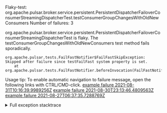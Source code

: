         
Flaky-test: org.apache.pulsar.broker.service.persistent.PersistentDispatcherFailoverConsumerStreamingDispatcherTest.testConsumerGroupChangesWithOldNewConsumers
Number of failures: 3

org.apache.pulsar.broker.service.persistent.PersistentDispatcherFailoverConsumerStreamingDispatcherTest is flaky. The testConsumerGroupChangesWithOldNewConsumers test method fails sporadically.

```
org.apache.pulsar.tests.FailFastNotifier$FailFastSkipException: Skipped after failure since testFailFast system property is set.
	at org.apache.pulsar.tests.FailFastNotifier.beforeInvocation(FailFastNotifier.java:88)

```

Usage tip: To enable automatic navigation to failure message, open the following links with CTRL/CMD-click.
[example failure 2021-08-31T10:16:39.9989256Z](https://github.com/apache/pulsar/runs/3471501156?check_suite_focus=true#step:10:1641)
[example failure 2021-08-30T23:13:46.4809563Z](https://github.com/apache/pulsar/runs/3467152431?check_suite_focus=true#step:9:915)
[example failure 2021-08-27T06:37:35.7288769Z](https://github.com/apache/pulsar/runs/3440411059?check_suite_focus=true#step:9:2837)


<details>
<summary>Full exception stacktrace</summary>
<code><pre>
org.apache.pulsar.tests.FailFastNotifier$FailFastSkipException: Skipped after failure since testFailFast system property is set.
	at org.apache.pulsar.tests.FailFastNotifier.beforeInvocation(FailFastNotifier.java:88)

</pre></code>
</details>


